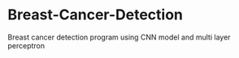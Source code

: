 # Breast-Cancer-Detection
Breast cancer detection program using CNN model and multi layer perceptron
